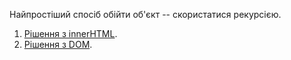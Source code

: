 Найпростіший спосіб обійти об'єкт -- скористатися рекурсією.

1. [Рішення з innerHTML](sandbox:innerhtml).
2. [Рішення з DOM](sandbox:build-tree-dom).
